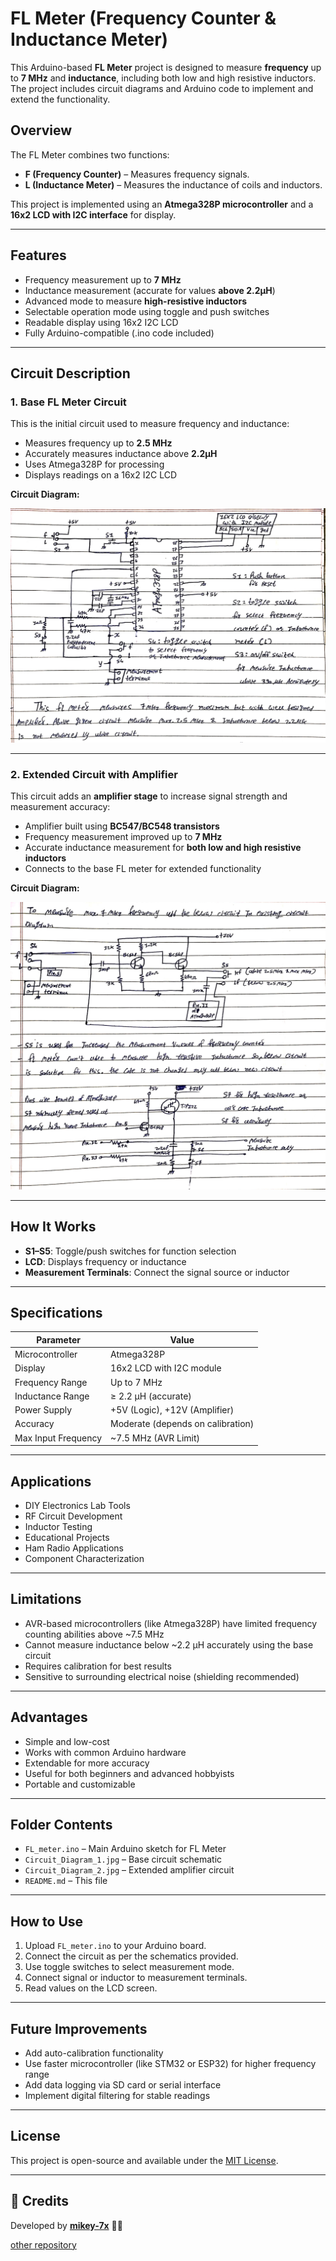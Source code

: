 # FL Meter (Frequency Counter & Inductance Meter)

This Arduino-based **FL Meter** project is designed to measure **frequency** up to **7 MHz** and **inductance**, including both low and high resistive inductors. The project includes circuit diagrams and Arduino code to implement and extend the functionality.

## Overview

The FL Meter combines two functions:
- **F (Frequency Counter)** – Measures frequency signals.
- **L (Inductance Meter)** – Measures the inductance of coils and inductors.

This project is implemented using an **Atmega328P microcontroller** and a **16x2 LCD with I2C interface** for display.

---

## Features

- Frequency measurement up to **7 MHz**
- Inductance measurement (accurate for values **above 2.2µH**)
- Advanced mode to measure **high-resistive inductors**
- Selectable operation mode using toggle and push switches
- Readable display using 16x2 I2C LCD
- Fully Arduino-compatible (.ino code included)

---

## Circuit Description

### 1. Base FL Meter Circuit

This is the initial circuit used to measure frequency and inductance:

- Measures frequency up to **2.5 MHz**
- Accurately measures inductance above **2.2µH**
- Uses Atmega328P for processing
- Displays readings on a 16x2 I2C LCD

**Circuit Diagram:**

![Base FL Meter Circuit](Circuit_Diagram_1.jpg)

---

### 2. Extended Circuit with Amplifier

This circuit adds an **amplifier stage** to increase signal strength and measurement accuracy:

- Amplifier built using **BC547/BC548 transistors**
- Frequency measurement improved up to **7 MHz**
- Accurate inductance measurement for **both low and high resistive inductors**
- Connects to the base FL meter for extended functionality

**Circuit Diagram:**

![Extended Circuit with Amplifier](Circuit_Diagram_2.jpg)

---

## How It Works

- **S1–S5**: Toggle/push switches for function selection
- **LCD**: Displays frequency or inductance
- **Measurement Terminals**: Connect the signal source or inductor

---

## Specifications

| Parameter              | Value                        |
|------------------------|------------------------------|
| Microcontroller        | Atmega328P                   |
| Display                | 16x2 LCD with I2C module     |
| Frequency Range        | Up to 7 MHz                  |
| Inductance Range       | ≥ 2.2 µH (accurate)          |
| Power Supply           | +5V (Logic), +12V (Amplifier)|
| Accuracy               | Moderate (depends on calibration) |
| Max Input Frequency    | ~7.5 MHz (AVR Limit)         |

---

## Applications

- DIY Electronics Lab Tools
- RF Circuit Development
- Inductor Testing
- Educational Projects
- Ham Radio Applications
- Component Characterization

---

## Limitations

- AVR-based microcontrollers (like Atmega328P) have limited frequency counting abilities above ~7.5 MHz
- Cannot measure inductance below ~2.2 µH accurately using the base circuit
- Requires calibration for best results
- Sensitive to surrounding electrical noise (shielding recommended)

---

## Advantages

- Simple and low-cost
- Works with common Arduino hardware
- Extendable for more accuracy
- Useful for both beginners and advanced hobbyists
- Portable and customizable

---

## Folder Contents

- `FL_meter.ino` – Main Arduino sketch for FL Meter
- `Circuit_Diagram_1.jpg` – Base circuit schematic
- `Circuit_Diagram_2.jpg` – Extended amplifier circuit
- `README.md` – This file

---

## How to Use

1. Upload `FL_meter.ino` to your Arduino board.
2. Connect the circuit as per the schematics provided.
3. Use toggle switches to select measurement mode.
4. Connect signal or inductor to measurement terminals.
5. Read values on the LCD screen.

---

## Future Improvements

- Add auto-calibration functionality
- Use faster microcontroller (like STM32 or ESP32) for higher frequency range
- Add data logging via SD card or serial interface
- Implement digital filtering for stable readings

---

## License

This project is open-source and available under the [MIT License](LICENSE).

---


## **📜 Credits**  
Developed by **[mikey-7x](https://github.com/mikey-7x)** 🚀🔥  


[other repository](https://github.com/mikey-7x?tab=repositories)
